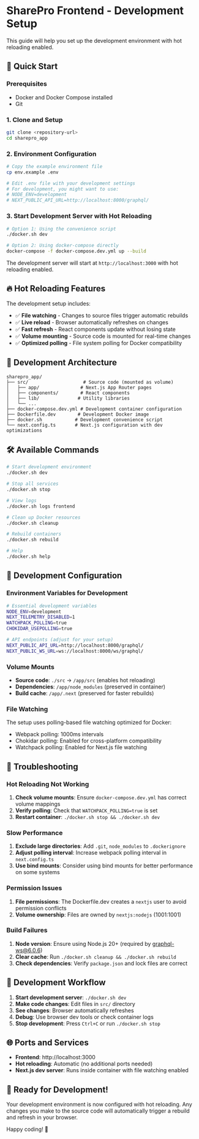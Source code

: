 # SharePro Frontend - Development Setup

This guide will help you set up the development environment with hot reloading enabled.

## 🚀 Quick Start

### Prerequisites
- Docker and Docker Compose installed
- Git

### 1. Clone and Setup
```bash
git clone <repository-url>
cd sharepro_app
```

### 2. Environment Configuration
```bash
# Copy the example environment file
cp env.example .env

# Edit .env file with your development settings
# For development, you might want to use:
# NODE_ENV=development
# NEXT_PUBLIC_API_URL=http://localhost:8000/graphql/
```

### 3. Start Development Server with Hot Reloading
```bash
# Option 1: Using the convenience script
./docker.sh dev

# Option 2: Using docker-compose directly
docker-compose -f docker-compose.dev.yml up --build
```

The development server will start at `http://localhost:3000` with hot reloading enabled.

## 🔥 Hot Reloading Features

The development setup includes:
- ✅ **File watching** - Changes to source files trigger automatic rebuilds
- ✅ **Live reload** - Browser automatically refreshes on changes
- ✅ **Fast refresh** - React components update without losing state
- ✅ **Volume mounting** - Source code is mounted for real-time changes
- ✅ **Optimized polling** - File system polling for Docker compatibility

## 📁 Development Architecture

```
sharepro_app/
├── src/                    # Source code (mounted as volume)
│   ├── app/               # Next.js App Router pages
│   ├── components/        # React components
│   ├── lib/              # Utility libraries
│   └── ...
├── docker-compose.dev.yml # Development container configuration
├── Dockerfile.dev        # Development Docker image
├── docker.sh            # Development convenience script
└── next.config.ts       # Next.js configuration with dev optimizations
```

## 🛠 Available Commands

```bash
# Start development environment
./docker.sh dev

# Stop all services
./docker.sh stop

# View logs
./docker.sh logs frontend

# Clean up Docker resources
./docker.sh cleanup

# Rebuild containers
./docker.sh rebuild

# Help
./docker.sh help
```

## 🔧 Development Configuration

### Environment Variables for Development
```bash
# Essential development variables
NODE_ENV=development
NEXT_TELEMETRY_DISABLED=1
WATCHPACK_POLLING=true
CHOKIDAR_USEPOLLING=true

# API endpoints (adjust for your setup)
NEXT_PUBLIC_API_URL=http://localhost:8000/graphql/
NEXT_PUBLIC_WS_URL=ws://localhost:8000/ws/graphql/
```

### Volume Mounts
- **Source code**: `./src` → `/app/src` (enables hot reloading)
- **Dependencies**: `/app/node_modules` (preserved in container)
- **Build cache**: `/app/.next` (preserved for faster rebuilds)

### File Watching
The setup uses polling-based file watching optimized for Docker:
- Webpack polling: 1000ms intervals
- Chokidar polling: Enabled for cross-platform compatibility
- Watchpack polling: Enabled for Next.js file watching

## 🐛 Troubleshooting

### Hot Reloading Not Working
1. **Check volume mounts**: Ensure `docker-compose.dev.yml` has correct volume mappings
2. **Verify polling**: Check that `WATCHPACK_POLLING=true` is set
3. **Restart container**: `./docker.sh stop && ./docker.sh dev`

### Slow Performance
1. **Exclude large directories**: Add `.git`, `node_modules` to `.dockerignore`
2. **Adjust polling interval**: Increase webpack polling interval in `next.config.ts`
3. **Use bind mounts**: Consider using bind mounts for better performance on some systems

### Permission Issues
1. **File permissions**: The Dockerfile.dev creates a `nextjs` user to avoid permission conflicts
2. **Volume ownership**: Files are owned by `nextjs:nodejs` (1001:1001)

### Build Failures
1. **Node version**: Ensure using Node.js 20+ (required by graphql-ws@6.0.6)
2. **Clear cache**: Run `./docker.sh cleanup && ./docker.sh rebuild`
3. **Check dependencies**: Verify `package.json` and lock files are correct

## 📝 Development Workflow

1. **Start development server**: `./docker.sh dev`
2. **Make code changes**: Edit files in `src/` directory
3. **See changes**: Browser automatically refreshes
4. **Debug**: Use browser dev tools or check container logs
5. **Stop development**: Press `Ctrl+C` or run `./docker.sh stop`

## 🌐 Ports and Services

- **Frontend**: http://localhost:3000
- **Hot reloading**: Automatic (no additional ports needed)
- **Next.js dev server**: Runs inside container with file watching enabled

## 🚀 Ready for Development!

Your development environment is now configured with hot reloading. Any changes you make to the source code will automatically trigger a rebuild and refresh in your browser.

Happy coding! 🎉